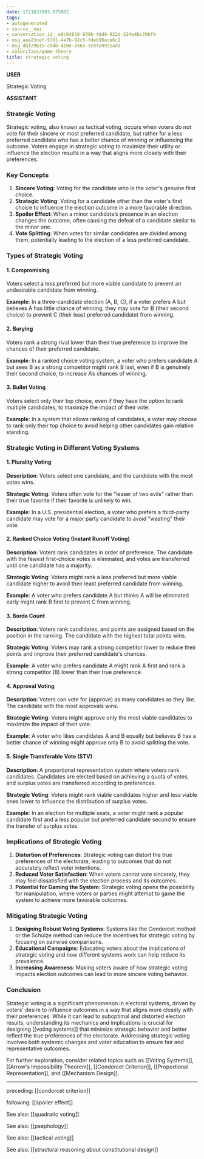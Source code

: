 ```yaml
---
date: 1721837093.075802
tags:
- autogenerated
- source__oai
- conversation_id__e0c04838-939b-40d0-922d-224e4bc79bf4
- msg_aaa23cef-5701-4a7b-92c5-fdeb90ace6c2
- msg_dbf29b15-c84b-410e-a56a-3c8fa9931add
- colorclass/game-theory
title: strategic voting
---
```


**USER**

Strategic Voting


**ASSISTANT**

### Strategic Voting

Strategic voting, also known as tactical voting, occurs when voters do not vote for their sincere or most preferred candidate, but rather for a less preferred candidate who has a better chance of winning or influencing the outcome. Voters engage in strategic voting to maximize their utility or influence the election results in a way that aligns more closely with their preferences.

### Key Concepts

1. **Sincere Voting**: Voting for the candidate who is the voter's genuine first choice.
2. **Strategic Voting**: Voting for a candidate other than the voter's first choice to influence the election outcome in a more favorable direction.
3. **Spoiler Effect**: When a minor candidate’s presence in an election changes the outcome, often causing the defeat of a candidate similar to the minor one.
4. **Vote Splitting**: When votes for similar candidates are divided among them, potentially leading to the election of a less preferred candidate.

### Types of Strategic Voting

#### 1. Compromising

Voters select a less preferred but more viable candidate to prevent an undesirable candidate from winning.

**Example**: In a three-candidate election (A, B, C), if a voter prefers A but believes A has little chance of winning, they may vote for B (their second choice) to prevent C (their least preferred candidate) from winning.

#### 2. Burying

Voters rank a strong rival lower than their true preference to improve the chances of their preferred candidate.

**Example**: In a ranked choice voting system, a voter who prefers candidate A but sees B as a strong competitor might rank B last, even if B is genuinely their second choice, to increase A’s chances of winning.

#### 3. Bullet Voting

Voters select only their top choice, even if they have the option to rank multiple candidates, to maximize the impact of their vote.

**Example**: In a system that allows ranking of candidates, a voter may choose to rank only their top choice to avoid helping other candidates gain relative standing.

### Strategic Voting in Different Voting Systems

#### 1. Plurality Voting

**Description**: Voters select one candidate, and the candidate with the most votes wins.

**Strategic Voting**: Voters often vote for the "lesser of two evils" rather than their true favorite if their favorite is unlikely to win.

**Example**: In a U.S. presidential election, a voter who prefers a third-party candidate may vote for a major party candidate to avoid "wasting" their vote.

#### 2. Ranked Choice Voting (Instant Runoff Voting)

**Description**: Voters rank candidates in order of preference. The candidate with the fewest first-choice votes is eliminated, and votes are transferred until one candidate has a majority.

**Strategic Voting**: Voters might rank a less preferred but more viable candidate higher to avoid their least preferred candidate from winning.

**Example**: A voter who prefers candidate A but thinks A will be eliminated early might rank B first to prevent C from winning.

#### 3. Borda Count

**Description**: Voters rank candidates, and points are assigned based on the position in the ranking. The candidate with the highest total points wins.

**Strategic Voting**: Voters may rank a strong competitor lower to reduce their points and improve their preferred candidate's chances.

**Example**: A voter who prefers candidate A might rank A first and rank a strong competitor (B) lower than their true preference.

#### 4. Approval Voting

**Description**: Voters can vote for (approve) as many candidates as they like. The candidate with the most approvals wins.

**Strategic Voting**: Voters might approve only the most viable candidates to maximize the impact of their vote.

**Example**: A voter who likes candidates A and B equally but believes B has a better chance of winning might approve only B to avoid splitting the vote.

#### 5. Single Transferable Vote (STV)

**Description**: A proportional representation system where voters rank candidates. Candidates are elected based on achieving a quota of votes, and surplus votes are transferred according to preferences.

**Strategic Voting**: Voters might rank viable candidates higher and less viable ones lower to influence the distribution of surplus votes.

**Example**: In an election for multiple seats, a voter might rank a popular candidate first and a less popular but preferred candidate second to ensure the transfer of surplus votes.

### Implications of Strategic Voting

1. **Distortion of Preferences**: Strategic voting can distort the true preferences of the electorate, leading to outcomes that do not accurately reflect voter intentions.
2. **Reduced Voter Satisfaction**: When voters cannot vote sincerely, they may feel dissatisfied with the election process and its outcomes.
3. **Potential for Gaming the System**: Strategic voting opens the possibility for manipulation, where voters or parties might attempt to game the system to achieve more favorable outcomes.

### Mitigating Strategic Voting

1. **Designing Robust Voting Systems**: Systems like the Condorcet method or the Schulze method can reduce the incentives for strategic voting by focusing on pairwise comparisons.
2. **Educational Campaigns**: Educating voters about the implications of strategic voting and how different systems work can help reduce its prevalence.
3. **Increasing Awareness**: Making voters aware of how strategic voting impacts election outcomes can lead to more sincere voting behavior.

### Conclusion

Strategic voting is a significant phenomenon in electoral systems, driven by voters' desire to influence outcomes in a way that aligns more closely with their preferences. While it can lead to suboptimal and distorted election results, understanding its mechanics and implications is crucial for designing [[voting systems]] that minimize strategic behavior and better reflect the true preferences of the electorate. Addressing strategic voting involves both systemic changes and voter education to ensure fair and representative outcomes.

For further exploration, consider related topics such as [[Voting Systems]], [[Arrow's Impossibility Theorem]], [[Condorcet Criterion]], [[Proportional Representation]], and [[Mechanism Design]].


---

preceding: [[condorcet criterion]]  


following: [[spoiler effect]]

See also: [[quadratic voting]]


See also: [[psephology]]


See also: [[tactical voting]]


See also: [[structural reasoning about constitutional design]]